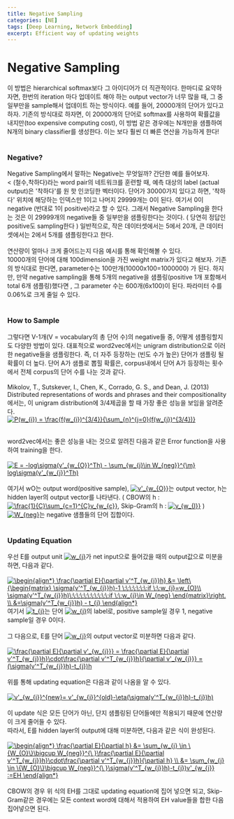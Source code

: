 ```yaml
---
title: Negative Sampling
categories: [NE]
tags: [Deep Learning, Network Embedding]
excerpt: Efficient way of updating weights
---
```


# Negative Sampling

<script src="https://cdn.mathjax.org/mathjax/latest/MathJax.js?config=TeX-AMS-MML_HTMLorMML" type="text/javascript"></script>

이 방법은 hierarchical softmax보다 그 아이디어가 더 직관적이다. 한마디로 요약하자면, 한번의 iteration 마다 업데이트 해야 하는 output vector가 너무 많을 때, 그 중 일부만을 sample해서 업데이트 하는 방식이다. 예를 들어, 20000개의 단어가 있다고 하자. 기존의 방식대로 하자면, 이 20000개의 단어로 softmax를 사용하여 확률값을 내지만(too expensive computing cost), 이 방법 같은 경우에는 N개만을 샘플하여 N개의 binary classifier를 생성한다. 이는 보다 훨씬 더  빠른 연산을 가능하게 한다!
</br></br>

### Negative?
Negative Sampling에서 말하는 Negative는 무엇일까? 간단한 예를 들어보자. </br><
(철수,착하다)라는 word pair의 네트워크를 훈련할 때, 예측 대상의 label (actual output)은 '착하다'를 원 핫 인코딩한 벡터이다. 단어가 30000가지 있다고 하면, '착하다' 위치에 해당하는 인덱스만 1이고 나머지 29999개는 0이 된다. 여기서 0이 negative (반대로 1이 positive)라고 할 수 있다.
그래서 Negative Sampling을 한다는 것은 이 29999개의 negative들 중 일부만을 샘플링한다는 것이다. ( 당연히 정답인 positive도 sampling한다 )
일반적으로, 작은 데이터셋에서는 5에서 20개, 큰 데이터 셋에서는 2에서 5개를 샘플링한다고 한다. </br></br>
연산량이 얼마나 크게 줄어드는지 다음 예시를 통해 확인해볼 수 있다.</br>
10000개의 단어에 대해 100dimension을 가진 weight matrix가 있다고 해보자. 기존의 방식대로 한다면, parameter수는 100만개(10000x100=1000000)
가 된다. 하지만, 만약
negative sampling을 통해 5개의 negative을 샘플링(positive 1개 포함해서 total 6개 샘플링)했다면 , 그 parameter 수는 600개(6x100)이 된다. 파라미터 수를 0.06%로 크게 줄일 수 있다. </br></br>

### How to Sample
그렇다면 V-1개(V = vocabulary의 총 단어 수)의 negative들 중, 어떻게 샘플링할지도 다양한 방법이 있다. 대표적으로 word2vec에서는 unigram distribution으로 이러한
negative들을 샘플링한다. 즉, 더 자주 등장하는 (빈도 수가 높은) 단어가 샘플링 될 확률이 더 높다. 단어 A가 샘플로 뽑힐 확률은, corpus내에서 단어 A가 등장하는 횟수에서 전체 corpus의 단어 수를 나눈 것과 같다. </br></br>
Mikolov, T., Sutskever, I., Chen, K., Corrado, G. S., and Dean, J. (2013) Distributed representations of words and phrases and their compositionality
에서는, 이 unigram distribution에 3/4제곱을 할 때 가장 좋은 성능을 보임을 알려준다.</br>
<a href="https://www.codecogs.com/eqnedit.php?latex=P(w_{i})&space;=&space;\frac{f(w_{i})^{3/4}}{\sum_{n}^{j=0}(f(w_{j})^{3/4})}" target="_blank"><img src="https://latex.codecogs.com/gif.latex?P(w_{i})&space;=&space;\frac{f(w_{i})^{3/4}}{\sum_{n}^{j=0}(f(w_{j})^{3/4})}" title="P(w_{i}) = \frac{f(w_{i})^{3/4}}{\sum_{n}^{j=0}(f(w_{j})^{3/4})}" /></a> </br></br>

word2vec에서는 좋은 성능을 내는 것으로 알려진 다음과 같은 Error function을 사용하여 training을 한다. </br></br>
<a href="https://www.codecogs.com/eqnedit.php?latex=E&space;=&space;-log\sigma(v'_{w_{O}}^Th)&space;-&space;\sum_{w_{j}\in&space;W_{neg}}^{\m}&space;log\sigma(v'_{w_{j}}^Th)" target="_blank"><img src="https://latex.codecogs.com/gif.latex?E&space;=&space;-log\sigma(v'_{w_{O}}^Th)&space;-&space;\sum_{w_{j}\in&space;W_{neg}}^{\m}&space;log\sigma(v'_{w_{j}}^Th)" title="E = -log\sigma(v'_{w_{O}}^Th) - \sum_{w_{j}\in W_{neg}}^{\m} log\sigma(v'_{w_{j}}^Th)" /></a>
</br></br>
여기서 wO는 output word(positive sample), <a href="https://www.codecogs.com/eqnedit.php?latex=v'_{w_{O}}" target="_blank"><img src="https://latex.codecogs.com/gif.latex?v'_{w_{O}}" title="v'_{w_{O}}" /></a>는 output vector, h는 hidden layer의 output vector를 나타낸다. ( CBOW의 h : <a href="https://www.codecogs.com/eqnedit.php?latex=\frac{1}{C}\sum_{c=1}^{C}v_{w_{c}}" target="_blank"><img src="https://latex.codecogs.com/gif.latex?\frac{1}{C}\sum_{c=1}^{C}v_{w_{c}}" title="\frac{1}{C}\sum_{c=1}^{C}v_{w_{c}}" /></a>, Skip-Gram의 h : <a href="https://www.codecogs.com/eqnedit.php?latex=v_{w_{I}}" target="_blank"><img src="https://latex.codecogs.com/gif.latex?v_{w_{I}}" title="v_{w_{I}}" /></a> ) <a href="https://www.codecogs.com/eqnedit.php?latex=W_{neg}" target="_blank"><img src="https://latex.codecogs.com/gif.latex?W_{neg}" title="W_{neg}" /></a>는 negative 샘플들의 단어 집합이다. </br></br>

### Updating Equation
우선 E를 output unit <a href="https://www.codecogs.com/eqnedit.php?latex=w_{j}" target="_blank"><img src="https://latex.codecogs.com/gif.latex?w_{j}" title="w_{j}" /></a>가 net input으로 들어갔을 때의 output값으로 미분을 하면, 다음과 같다. </br></br>
<a href="https://www.codecogs.com/eqnedit.php?latex=\begin{align*}&space;\frac{\partial&space;E}{\partial&space;v'^T_{w_{j}}h}&space;&=&space;\left\{\begin{matrix}&space;\sigma(v'^T_{w_{j}}h)-1&space;\:\:\:\:\:\:\:if&space;\:\:w_{j}=w_{O}\\&space;\sigma(v'^T_{w_{j}}h)\:\:\:\:\:\:\:\:\:\:\:if&space;\:\:w_{j}\in&space;W_{neg}&space;\end{matrix}\right.&space;\\&space;&=\sigma(v'^T_{w_{j}}h)&space;-&space;t_{j}&space;\end{align*}" target="_blank"><img src="https://latex.codecogs.com/gif.latex?\begin{align*}&space;\frac{\partial&space;E}{\partial&space;v'^T_{w_{j}}h}&space;&=&space;\left\{\begin{matrix}&space;\sigma(v'^T_{w_{j}}h)-1&space;\:\:\:\:\:\:\:if&space;\:\:w_{j}=w_{O}\\&space;\sigma(v'^T_{w_{j}}h)\:\:\:\:\:\:\:\:\:\:\:if&space;\:\:w_{j}\in&space;W_{neg}&space;\end{matrix}\right.&space;\\&space;&=\sigma(v'^T_{w_{j}}h)&space;-&space;t_{j}&space;\end{align*}" title="\begin{align*} \frac{\partial E}{\partial v'^T_{w_{j}}h} &= \left\{\begin{matrix} \sigma(v'^T_{w_{j}}h)-1 \:\:\:\:\:\:\:if \:\:w_{j}=w_{O}\\ \sigma(v'^T_{w_{j}}h)\:\:\:\:\:\:\:\:\:\:\:if \:\:w_{j}\in W_{neg} \end{matrix}\right. \\ &=\sigma(v'^T_{w_{j}}h) - t_{j} \end{align*}" /></a> </br>
여기서 <a href="https://www.codecogs.com/eqnedit.php?latex=t_{j}" target="_blank"><img src="https://latex.codecogs.com/gif.latex?t_{j}" title="t_{j}" /></a>는 단어 <a href="https://www.codecogs.com/eqnedit.php?latex=w_{j}" target="_blank"><img src="https://latex.codecogs.com/gif.latex?t_{j}" title="w_{j}" /></a>의 label로, positive sample일 경우 1, negative sample일 경우 0이다. </br></br>
그 다음으로, E를 단어 <a href="https://www.codecogs.com/eqnedit.php?latex=w_{j}" target="_blank"><img src="https://latex.codecogs.com/gif.latex?w_{j}" title="w_{j}" /></a>의 output vector로 미분하면 다음과 같다. </br></br>
<a href="https://www.codecogs.com/eqnedit.php?latex=\frac{\partial&space;E}{\partial&space;v'_{w_{j}}}&space;=&space;\frac{\partial&space;E}{\partial&space;v'^T_{w_{j}}h}\cdot\frac{\partial&space;v'^T_{w_{j}}h}{\partial&space;v'_{w_{j}}}&space;=&space;(\sigma(v'^T_{w_{j}}h)-t_{j})h" target="_blank"><img src="https://latex.codecogs.com/gif.latex?\frac{\partial&space;E}{\partial&space;v'_{w_{j}}}&space;=&space;\frac{\partial&space;E}{\partial&space;v'^T_{w_{j}}h}\cdot\frac{\partial&space;v'^T_{w_{j}}h}{\partial&space;v'_{w_{j}}}&space;=&space;(\sigma(v'^T_{w_{j}}h)-t_{j})h" title="\frac{\partial E}{\partial v'_{w_{j}}} = \frac{\partial E}{\partial v'^T_{w_{j}}h}\cdot\frac{\partial v'^T_{w_{j}}h}{\partial v'_{w_{j}}} = (\sigma(v'^T_{w_{j}}h)-t_{j})h" /></a> </br></br>
위를 통해 updating equation은 다음과 같이 나옴을 알 수 있다.</br></br>
<a href="https://www.codecogs.com/eqnedit.php?latex=v'_{w_{j}}^{new}=&space;v'_{w_{j}}^{old}-\eta(\sigma(v'^T_{w_{j}}h)-t_{j})h)" target="_blank"><img src="https://latex.codecogs.com/gif.latex?v'_{w_{j}}^{new}=&space;v'_{w_{j}}^{old}-\eta(\sigma(v'^T_{w_{j}}h)-t_{j})h)" title="v'_{w_{j}}^{new}= v'_{w_{j}}^{old}-\eta(\sigma(v'^T_{w_{j}}h)-t_{j})h)" /></a> </br></br>
이 update 식은 모든 단어가 아닌, 단지 샘플링된 단어들에만 적용되기 때문에 연산량이 크게 줄어들 수 있다.</br>
따라서, E를 hidden layer의 output에 대해 미분하면, 다음과 같은 식이 완성된다. </br></br>
<a href="https://www.codecogs.com/eqnedit.php?latex=\begin{align*}&space;\frac{\partial&space;E}{\partial&space;h}&space;&=&space;\sum_{w_{j}&space;\in&space;\{W_{O}\}\bigcup&space;W_{neg}}^{\&space;}\frac{\partial&space;E}{\partial&space;v'^T_{w_{j}}h}\cdot\frac{\partial&space;v'^T_{w_{j}}h}{\partial&space;h}&space;\\&space;&=&space;\sum_{w_{j}&space;\in&space;\{W_{O}\}\bigcup&space;W_{neg}}^{\&space;}\sigma(v'^T_{w_{j}}h)-t_{j})v'_{w_{j}}&space;:=EH&space;\end{align*}" target="_blank"><img src="https://latex.codecogs.com/gif.latex?\begin{align*}&space;\frac{\partial&space;E}{\partial&space;h}&space;&=&space;\sum_{w_{j}&space;\in&space;\{W_{O}\}\bigcup&space;W_{neg}}^{\&space;}\frac{\partial&space;E}{\partial&space;v'^T_{w_{j}}h}\cdot\frac{\partial&space;v'^T_{w_{j}}h}{\partial&space;h}&space;\\&space;&=&space;\sum_{w_{j}&space;\in&space;\{W_{O}\}\bigcup&space;W_{neg}}^{\&space;}\sigma(v'^T_{w_{j}}h)-t_{j})v'_{w_{j}}&space;:=EH&space;\end{align*}" title="\begin{align*} \frac{\partial E}{\partial h} &= \sum_{w_{j} \in \{W_{O}\}\bigcup W_{neg}}^{\ }\frac{\partial E}{\partial v'^T_{w_{j}}h}\cdot\frac{\partial v'^T_{w_{j}}h}{\partial h} \\ &= \sum_{w_{j} \in \{W_{O}\}\bigcup W_{neg}}^{\ }\sigma(v'^T_{w_{j}}h)-t_{j})v'_{w_{j}} :=EH \end{align*}" /></a> </br></br>
CBOW의 경우 위 식의 EH를 그대로 updating equation에 집어 넣으면 되고, Skip-Gram같은 경우에는 모든 context word에 대해서 적용하여 EH value들을 합한 다음 집어넣으면 된다.

